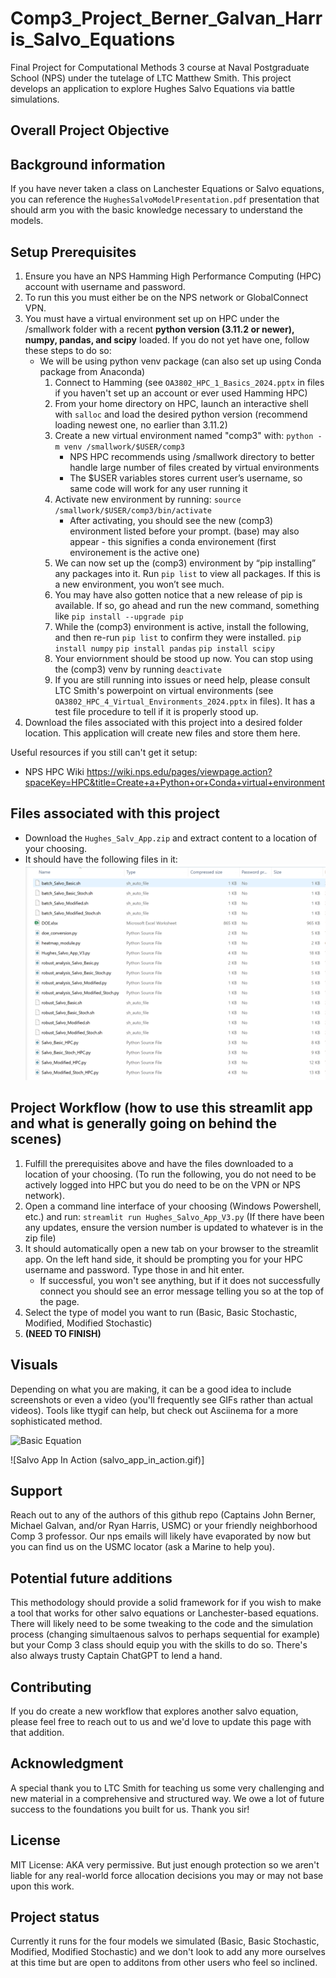 # Comp3_Project_Berner_Galvan_Harris_Salvo_Equations
Final Project for Computational Methods 3 course at Naval Postgraduate School (NPS) under the tutelage of LTC Matthew Smith. This project develops an application to explore Hughes Salvo Equations via battle simulations. 

## Overall Project Objective


## Background information
If you have never taken a class on Lanchester Equations or Salvo equations, you can reference the `HughesSalvoModelPresentation.pdf` presentation that should arm you with the basic knowledge necessary to understand the models. 

## Setup Prerequisites 
1. Ensure you have an NPS Hamming High Performance Computing (HPC) account with username and password.
2. To run this you must either be on the NPS network or GlobalConnect VPN.
3. You must have a virtual environment set up on HPC under the /smallwork folder with a recent **python version (3.11.2 or newer), numpy, pandas, and scipy** loaded. If you do not yet have one, follow these steps to do so:
   - We will be using python venv package (can also set up using Conda package from Anaconda)
     1. Connect to Hamming (see `OA3802_HPC_1_Basics_2024.pptx` in files if you haven't set up an account or ever used Hamming HPC)
     2. From your home directory on HPC, launch an interactive shell with `salloc` and load the desired python version (recommend loading newest one, no earlier than 3.11.2)
     3. Create a new virtual environment named "comp3" with:    `python -m venv /smallwork/$USER/comp3`
         - NPS HPC recommends using /smallwork directory to better handle large number of files created by virtual environments
         - The $USER variables stores current user’s username, so same code will work for any user running it
     4. Activate new environment by running:     `source /smallwork/$USER/comp3/bin/activate`
         - After activating, you should see the new (comp3) environment listed before your prompt. (base) may also appear - this signifies a conda environement (first environement is the active one) 
     5. We can now set up the (comp3) environment by “pip installing” any packages into it. Run `pip list` to view all packages.  If this is a new environment, you won’t see much.
     6. You may have also gotten notice that a new release of pip is available.  If so, go ahead and run the new command, something like `pip install --upgrade pip`
     7. While the (comp3) environment is active, install the following, and then re-run `pip list` to confirm they were installed.
            `pip install numpy`
            `pip install pandas`
            `pip install scipy`
     8. Your enviornment should be stood up now. You can stop using the (comp3) venv by running `deactivate`
     9. If you are still running into issues or need help, please consult LTC Smith's powerpoint on virtual environments (see `OA3802_HPC_4_Virtual_Environments_2024.pptx` in files). It has a test file procedure to tell if it is properly stood up. 
4. Download the files associated with this project into a desired folder location. This application will create new files and store them here.


Useful resources if you still can't get it setup:
- NPS HPC Wiki https://wiki.nps.edu/pages/viewpage.action?spaceKey=HPC&title=Create+a+Python+or+Conda+virtual+environment


## Files associated with this project  
- Download the `Hughes_Salv_App.zip` and extract content to a location of your choosing.
- It should have the following files in it:
![Required Files](RequiredFiles.png)


## Project Workflow (how to use this streamlit app and what is generally going on behind the scenes)
1. Fulfill the prerequisites above and have the files downloaded to a location of your choosing. (To run the following, you do not need to be actively logged into HPC but you do need to be on the VPN or NPS network).
2. Open a command line interface of your choosing (Windows Powershell, etc.) and run: `streamlit run Hughes_Salvo_App_V3.py`  (If there have been any updates, ensure the version number is updated to whatever is in the zip file)
3. It should automatically open a new tab on your browser to the streamlit app. On the left hand side, it should be prompting you for your HPC username and password. Type those in and hit enter.
   - If successful, you won't see anything, but if it does not successfully connect you should see an error message telling you so at the top of the page.
4. Select the type of model you want to run (Basic, Basic Stochastic, Modified, Modified Stochastic)
5. **(NEED TO FINISH)**




## Visuals
Depending on what you are making, it can be a good idea to include screenshots or even a video (you'll frequently see GIFs rather than actual videos). Tools like ttygif can help, but check out Asciinema for a more sophisticated method.

![Basic Equation](basic.png)

![Salvo App In Action (salvo_app_in_action.gif)]


## Support
Reach out to any of the authors of this github repo (Captains John Berner, Michael Galvan, and/or Ryan Harris, USMC) or your friendly neighborhood Comp 3 professor. Our nps emails will likely have evaporated by now but you can find us on the USMC locator (ask a Marine to help you). 

## Potential future additions
This methodology should provide a solid framework for if you wish to make a tool that works for other salvo equations or Lanchester-based equations. There will likely need to be some tweaking to the code and the simulation process (changing simultaenous salvos to perhaps sequential for example) but your Comp 3 class should equip you with the skills to do so. There's also always trusty Captain ChatGPT to lend a hand. 

## Contributing
If you do create a new workflow that explores another salvo equation, please feel free to reach out to us and we'd love to update this page with that addition. 

## Acknowledgment
A special thank you to LTC Smith for teaching us some very challenging and new material in a comprehensive and structured way. We owe a lot of future success to the foundations you built for us. Thank you sir!

## License
MIT License: AKA very permissive. But just enough protection so we aren't liable for any real-world force allocation decisions you may or may not base upon this work. 

## Project status
Currently it runs for the four models we simulated (Basic, Basic Stochastic, Modified, Modified Stochastic) and we don't look to add any more ourselves at this time but are open to additons from other users who feel so inclined. 
